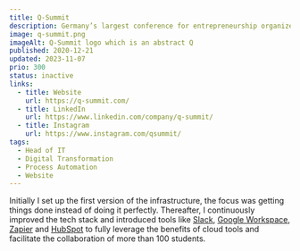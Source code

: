 ```yaml
---
title: Q-Summit
description: Germany’s largest conference for entrepreneurship organized by students.
image: q-summit.png
imageAlt: Q-Summit logo which is an abstract Q
published: 2020-12-21
updated: 2023-11-07
prio: 300
status: inactive
links:
  - title: Website
    url: https://q-summit.com/
  - title: LinkedIn
    url: https://www.linkedin.com/company/q-summit/
  - title: Instagram
    url: https://www.instagram.com/qsummit/
tags:
  - Head of IT
  - Digital Transformation
  - Process Automation
  - Website
---
```


Initially I set up the first version of the infrastructure, the focus was getting things done instead of doing it perfectly. Thereafter, I continuously improved the tech stack and introduced tools like [Slack](https://slack.com/), [Google Workspace](https://workspace.google.com/), [Zapier](https://zapier.com/) and [HubSpot](https://www.hubspot.com/) to fully leverage the benefits of cloud tools and facilitate the collaboration of more than 100 students.

